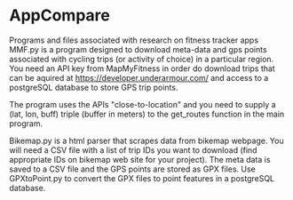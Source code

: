 # AppCompare
Programs and files associated with research on fitness tracker apps
MMF.py is a program designed to download meta-data and gps points associated with cycling trips (or activity of choice) in a particular region.
You need an API key from MapMyFitness in order do download trips that can be aquired at https://developer.underarmour.com/ and access to a postgreSQL database to store GPS trip points.

The program uses the APIs "close-to-location" and you need to supply a (lat, lon, buff) triple (buffer in meters) to the get_routes function in the main program.  

Bikemap.py is a html parser that scrapes data from bikemap webpage.  You will need a CSV file with a list of trip IDs you want to download (find appropriate IDs on bikemap web site for your project).  The meta data is saved to a CSV file and the GPS points are stored as GPX files.  Use GPXtoPoint.py to convert the GPX files to point features in a postgreSQL database.
